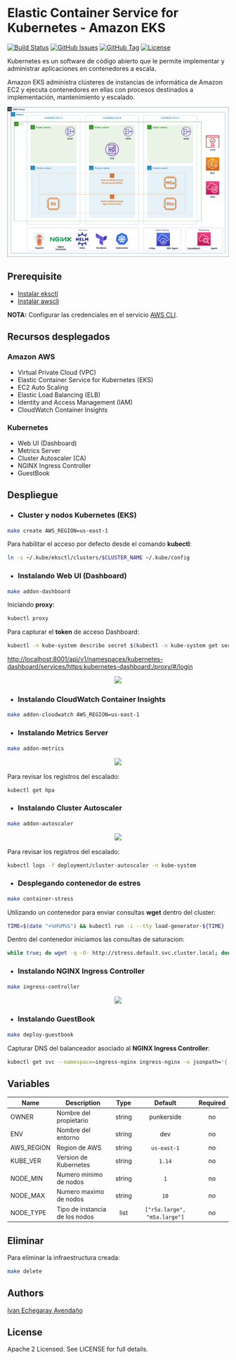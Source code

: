 # Elastic Container Service for Kubernetes - Amazon EKS

[![Build Status](https://travis-ci.org/punkerside/kubernetes-demo.svg?branch=master)](https://travis-ci.org/punkerside/kubernetes-demo)
[![GitHub Issues](https://img.shields.io/github/issues/punkerside/kubernetes-demo.svg)](https://github.com/punkerside/kubernetes-demo/issues)
[![GitHub Tag](https://img.shields.io/github/tag-date/punkerside/kubernetes-demo.svg?style=plastic)](https://github.com/punkerside/kubernetes-demo/tags/)
[![License](https://img.shields.io/badge/License-Apache%202.0-blue.svg)](https://opensource.org/licenses/Apache-2.0)

Kubernetes es un software de código abierto que le permite implementar y administrar aplicaciones en contenedores a escala.

Amazon EKS administra clústeres de instancias de informática de Amazon EC2 y ejecuta contenedores en ellas con procesos destinados a implementación, mantenimiento y escalado.

<p align="center">
  <img src="docs/img/architecture.png">
</p>

## Prerequisite

* [Instalar eksctl](https://eksctl.io/introduction/installation/)
* [Instalar awscli](https://docs.aws.amazon.com/cli/latest/userguide/cli-chap-install.html)

**NOTA:** Configurar las credenciales en el servicio [AWS CLI](https://docs.aws.amazon.com/cli/latest/reference/configure/).

## Recursos desplegados

### Amazon AWS

* Virtual Private Cloud (VPC)
* Elastic Container Service for Kubernetes (EKS)
* EC2 Auto Scaling
* Elastic Load Balancing (ELB)
* Identity and Access Management (IAM)
* CloudWatch Container Insights

### Kubernetes

* Web UI (Dashboard)
* Metrics Server
* Cluster Autoscaler (CA)
* NGINX Ingress Controller
* GuestBook

## Despliegue

* ### Cluster y nodos Kubernetes (EKS)

```bash
make create AWS_REGION=us-east-1
```

Para habilitar el acceso por defecto desde el comando **kubectl**:


```bash
ln -s ~/.kube/eksctl/clusters/$CLUSTER_NAME ~/.kube/config
```

* ### Instalando Web UI (Dashboard)

```bash
make addon-dashboard
```

Iniciando **proxy**:

```bash
kubectl proxy
```

Para capturar el **token** de acceso Dashboard:

```bash
kubectl -n kube-system describe secret $(kubectl -n kube-system get secret | grep eks-admin | awk '{print $1}') | grep "token:"
```

<a href="http://localhost:8001/api/v1/namespaces/kubernetes-dashboard/services/https:kubernetes-dashboard:/proxy/#/login" target="_blank">http://localhost:8001/api/v1/namespaces/kubernetes-dashboard/services/https:kubernetes-dashboard:/proxy/#/login</a>

<p align="center">
  <img src="docs/img/dashboard.png">
</p>

* ### Instalando CloudWatch Container Insights

```bash
make addon-cloudwatch AWS_REGION=us-east-1
```

* ### Instalando Metrics Server

```bash
make addon-metrics
```

<p align="center">
  <img src="docs/img/autoscaling-pods.png">
</p>

Para revisar los registros del escalado:

```bash
kubectl get hpa
```

* ### Instalando Cluster Autoscaler

```bash
make addon-autoscaler
```

<p align="center">
  <img src="docs/img/autoscaling-nodos.png">
</p>

Para revisar los registros del escalado:

```bash
kubectl logs -f deployment/cluster-autoscaler -n kube-system
```

* ### Desplegando contenedor de estres

```bash
make container-stress
```

Utilizando un contenedor para enviar consultas **wget** dentro del cluster:

```bash
TIME=$(date "+%H%M%S") && kubectl run -i --tty load-generator-${TIME} --image=busybox /bin/sh
```

Dentro del contenedor iniciamos las consultas de saturacion:

```bash
while true; do wget -q -O- http://stress.default.svc.cluster.local; done
```

* ### Instalando NGINX Ingress Controller

```bash
make ingress-controller
```
<p align="center">
  <img src="docs/img/ingress.png">
</p>

* ### Instalando GuestBook

```bash
make deploy-guestbook
```

Capturar DNS del balanceador asociado al **NGINX Ingress Controller**:

```bash
kubectl get svc --namespace=ingress-nginx ingress-nginx -o jsonpath='{.status.loadBalancer.ingress[0].hostname}'
```

## Variables

| Name | Description | Type | Default | Required |
|------|-------------|:----:|:-----:|:-----:|
| OWNER | Nombre del propietario | string | punkerside | no |
| ENV | Nombre del entorno | string | dev | no |
| AWS_REGION | Region de AWS | string | `us-east-1` | no |
| KUBE_VER | Version de Kubernetes | string | `1.14` | no |
| NODE_MIN | Numero minimo de nodos | string | `1` | no |
| NODE_MAX | Numero maximo de nodos | string | `10` | no |
| NODE_TYPE | Tipo de instancia de los nodos | list | `["r5a.large", "m5a.large"]` | no |

## Eliminar

Para eliminar la infraestructura creada:

```bash
make delete
```

## Authors

[Ivan Echegaray Avendaño](https://github.com/punkerside/)

## License

Apache 2 Licensed. See LICENSE for full details.